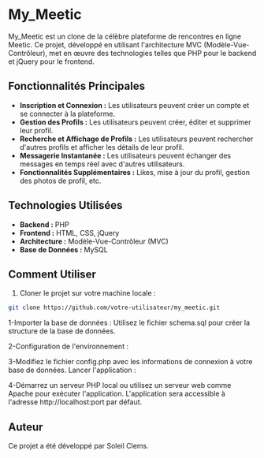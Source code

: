 # My_Meetic

My_Meetic est un clone de la célèbre plateforme de rencontres en ligne Meetic. Ce projet, développé en utilisant l'architecture MVC (Modèle-Vue-Contrôleur), met en œuvre des technologies telles que PHP pour le backend et jQuery pour le frontend.

## Fonctionnalités Principales

- **Inscription et Connexion :** Les utilisateurs peuvent créer un compte et se connecter à la plateforme.
- **Gestion des Profils :** Les utilisateurs peuvent créer, éditer et supprimer leur profil.
- **Recherche et Affichage de Profils :** Les utilisateurs peuvent rechercher d'autres profils et afficher les détails de leur profil.
- **Messagerie Instantanée :** Les utilisateurs peuvent échanger des messages en temps réel avec d'autres utilisateurs.
- **Fonctionnalités Supplémentaires :** Likes, mise à jour du profil, gestion des photos de profil, etc.

## Technologies Utilisées

- **Backend :** PHP
- **Frontend :** HTML, CSS, jQuery
- **Architecture :** Modèle-Vue-Contrôleur (MVC)
- **Base de Données :** MySQL

## Comment Utiliser

1. Cloner le projet sur votre machine locale :

```bash
git clone https://github.com/votre-utilisateur/my_meetic.git
```

1-Importer la base de données :
Utilisez le fichier schema.sql pour créer la structure de la base de données.

2-Configuration de l'environnement :

3-Modifiez le fichier config.php avec les informations de connexion à votre base de données.
Lancer l'application : 

4-Démarrez un serveur PHP local ou utilisez un serveur web comme Apache pour exécuter l'application.
L'application sera accessible à l'adresse http://localhost:port par défaut.

## Auteur
Ce projet a été développé par Soleil Clems.

